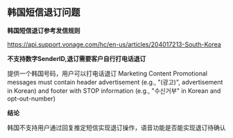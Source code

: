 ## 韩国短信退订问题

__韩国短信退订参考发信规则__

https://api.support.vonage.com/hc/en-us/articles/204017213-South-Korea

__不支持数字SenderID,退订需要客户自行打电话退订__

提供一个韩国号码，用户可以打电话退订
Marketing Content	Promotional messages must contain header advertisement (e.g., "(광고)", advertisement in Korean) and footer with STOP information (e.g., "수신거부" in Korean and opt-out-number)

__结论__

韩国不支持用户通过回复推定短信实现退订操作，语音功能是否能实现退订待确认

